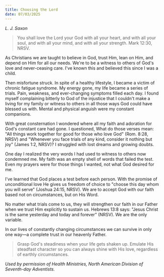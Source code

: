 ```yaml
---
title: Choosing the Lord
date: 07/03/2025
---
```


_L. J. Saxon_

> <p></p>
> You shall love the Lord your God with all your heart, and with all your soul, and with all your mind, and with all your strength. Mark 12:30, NRSV.

As Christians we are taught to believe in God, trust Him, lean on Him, and depend on Him for all our needs. We're to be a witness to others of God's love and never-ceasing care. I've known this and believed this since I was a child.

Then misfortune struck. In spite of a healthy lifestyle, I became a victim of chronic fatigue syndrome. My energy gone, my life became a series of trials. Pain, weakness, and ever-changing symptoms filled each day. I found myself complaining bitterly to God of the injustice that I couldn't make a living for my family or witness to others in all those ways God could have blessed us with. Mental and physical anguish were my constant companions.

With great consternation I wondered where all my faith and adoration for God's constant care had gone. I questioned, What do those verses mean: "All things work together for good for those who love God" (Rom. 8:28, NRSV) and "Whenever you face trials of any kind, consider it nothing but joy" (James 1:2, NRSV)? I struggled with lost dreams and growing doubts.

One day I realized the very words I had used to witness to others now condemned me. My faith was an empty shell of words that failed the test. Even my prayers were for those things I wanted, not what God desired for me.

I've learned that God places a test before each person. With the promise of unconditional love He gives us freedom of choice to "choose this day whom you will serve" (Joshua 24:15, NRSV). We are to accept God with our faith based not on circumstances, but on His Word.

No matter what trials come to us, they will strengthen our faith in our Father when we trust Him explicitly to sustain us. Hebrews 13:8 says: "Jesus Christ is the same yesterday and today and forever" (NRSV). We are the only variable.

In our lives of constantly changing circumstances we can survive in only one way—a complete trust in our heavenly Father.

> <callout></callout>
> Grasp God's steadiness when your life gets shaken up. Emulate His steadfast character so you can always shine with His love, regardless of earthly circumstances.

_Used by permission of Health Ministries, North American Division of Seventh-day Adventists._